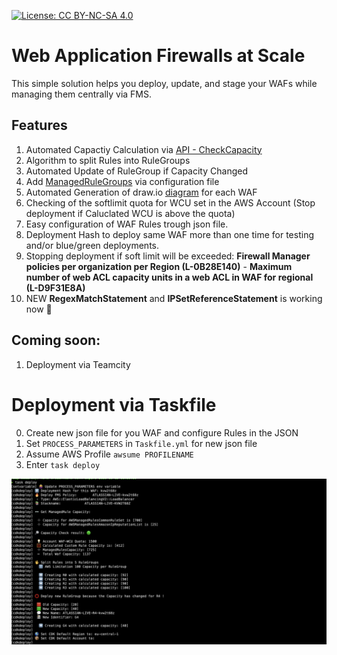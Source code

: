 [![License: CC BY-NC-SA 4.0](https://img.shields.io/badge/License-CC%20BY--NC--SA%204.0-lightgrey.svg)](http://creativecommons.org/licenses/by-nc-sa/4.0/)

# Web Application Firewalls at Scale 

This simple solution helps you deploy, update, and stage your WAFs while managing them centrally via FMS.

## Features

1. Automated Capactiy Calculation via [API - CheckCapacity](https://docs.aws.amazon.com/waf/latest/APIReference/API_CheckCapacity.html)
2. Algorithm to split Rules into RuleGroups
3. Automated Update of RuleGroup if Capacity Changed 
3. Add [ManagedRuleGroups](https://docs.aws.amazon.com/waf/latest/developerguide/aws-managed-rule-groups-list.html) via configuration file
4. Automated Generation of draw.io [diagram](https://app.diagrams.net/) for each WAF
5. Checking of the softlimit quota for WCU set in the AWS Account (Stop deployment if Caluclated WCU is above the quota)
6. Easy configuration of WAF Rules trough json file.
7. Deployment Hash to deploy same WAF more than one time for testing and/or blue/green deployments.
8. Stopping deployment if soft limit will be exceeded:  **Firewall Manager policies per organization per Region (L-0B28E140)** - **Maximum number of web ACL capacity units in a web ACL in WAF for regional (L-D9F31E8A)**
9. NEW **RegexMatchStatement** and **IPSetReferenceStatement** is working now 🚀

## Coming soon:

1. Deployment via Teamcity 


# Deployment via Taskfile

0. Create new json file for you WAF and configure Rules in the JSON
1. Set `PROCESS_PARAMETERS` in `Taskfile.yml` for new json file
2. Assume AWS Profile `awsume PROFILENAME`
3. Enter `task deploy`

![Example Deployment](./static/example_deployment.jpg "Example Deployment")
